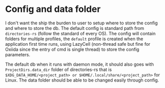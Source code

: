 # Config and data folder

I don't want the ship the burden to user to setup where to store the config and where to store the db.
The default config is standard path from `directories-rs` (follow the standard of every OS).
The config will contain folders for multiple profiles, the `default` profile is created when the application first time runs, using LazyCell (non-thread safe but fine for Oxiida since the entry of cmd is single thread) to store the config parameters.

The default db when it runs with daemon mode, it should also goes with `ProjectDirs.data_dir` folder of directories-rs that is `$XDG_DATA_HOME/<project_path> or $HOME/.local/share/<project_path>` for Linux.
The data folder should be able to be changed easily through config.

